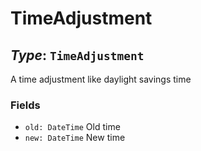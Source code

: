# TimeAdjustment

## *Type*: `TimeAdjustment`

A time adjustment like daylight savings time

### Fields

 - `old: DateTime` Old time
 - `new: DateTime` New time
